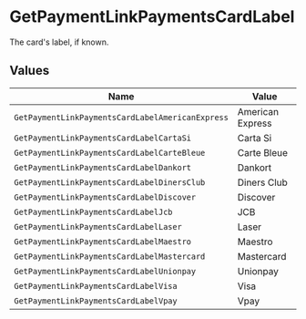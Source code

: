 # GetPaymentLinkPaymentsCardLabel

The card's label, if known.


## Values

| Name                                             | Value                                            |
| ------------------------------------------------ | ------------------------------------------------ |
| `GetPaymentLinkPaymentsCardLabelAmericanExpress` | American Express                                 |
| `GetPaymentLinkPaymentsCardLabelCartaSi`         | Carta Si                                         |
| `GetPaymentLinkPaymentsCardLabelCarteBleue`      | Carte Bleue                                      |
| `GetPaymentLinkPaymentsCardLabelDankort`         | Dankort                                          |
| `GetPaymentLinkPaymentsCardLabelDinersClub`      | Diners Club                                      |
| `GetPaymentLinkPaymentsCardLabelDiscover`        | Discover                                         |
| `GetPaymentLinkPaymentsCardLabelJcb`             | JCB                                              |
| `GetPaymentLinkPaymentsCardLabelLaser`           | Laser                                            |
| `GetPaymentLinkPaymentsCardLabelMaestro`         | Maestro                                          |
| `GetPaymentLinkPaymentsCardLabelMastercard`      | Mastercard                                       |
| `GetPaymentLinkPaymentsCardLabelUnionpay`        | Unionpay                                         |
| `GetPaymentLinkPaymentsCardLabelVisa`            | Visa                                             |
| `GetPaymentLinkPaymentsCardLabelVpay`            | Vpay                                             |